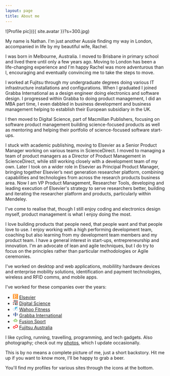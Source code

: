 ```yaml
---
layout: page
title: About me
---
```


![Profile pic]({{ site.avatar }}?s=300.jpg)

My name is Nathan. I'm just another Aussie finding my way in London, accompanied in life by my beautiful wife, Rachel.

I was born in Melbourne, Australia. I moved to Brisbane in primary school and lived there until only a few years ago. Moving to London has been a life-changing experience and I'm happy Rachel was more adventurous than I, encouraging and eventually convincing me to take the steps to move.

I worked at Fujitsu through my undergraduate degrees doing various IT infrastructure installations and configurations. When I graduated I joined Grabba International as a design engineer doing electronics and software design. I progressed within Grabba to doing product management, I did an MBA part time, I even dabbled in business development and business management helping to establish their European subsidiary in the UK.

I then moved to Digital Science, part of Macmillan Publishers, focusing on software product management building science-focused products as well as mentoring and helping their portfolio of science-focused software start-ups.

I stuck with academic publishing, moving to Elsevier as a Senior Product Manager working on various teams in ScienceDirect. I moved to managing a team of product managers as a Director of Product Management in ScienceDirect, while still working closely with a development team of my own. Later I took on a wider role in Elsevier as Principal Product Manager, bringing together Elsevier’s next generation researcher platform, combining capabilities and technologies from across the research products business area. Now I am VP Product Management, Researcher Tools, developing and leading execution of Elsevier's strategy to serve researchers better, building and iterating the researcher platform and products, particularly within Mendeley.

I've come to realise that, though I still enjoy coding and electronics design myself, product management is what I enjoy doing the most. 

I love building products that people need, that people want and that people love to use. I enjoy working with a high performing development team, coaching but also learning from my development team members and my product team. I have a general interest in start-ups, entrepreneurship and innovation. I'm an advocate of lean and agile techniques, but I do try to focus on the principles rather than particular methodologies or Agile ceremonies.

I've worked on desktop and web applications, mobilility hardware devices and enterprise mobility solutions, identification and payment technologies, wireless and RFID comms, and mobile apps.

I've worked for these companies over the years:

* ![Elsevier icon](/images/elsevier-favicon.png) [Elsevier](http://www.elsevier.com)
* ![Digital Science icon](/images/dsci-favicon.png) [Digital Science](http://www.digital-science.com)
* ![Wahoo Fitness icon](/images/wahoo-favicon.png) [Wahoo Fitness](http://www.wahoofitness.com)
* ![Grabba International icon](/images/grabba-favicon.png) [Grabba International](http://www.grabba.com)
* ![Fusion Sport icon](/images/fusion-favicon.png) [Fusion Sport](http://www.fusionsport.com)
* ![Fujitsu Australia](/images/fujitsu-favicon.png) [Fujitsu Australia](http://www.au.fujitsu.com)

I like cycling, running, travelling, programming, and tech gadgets. Also photography; check out my [photos](/photos), which I update occasionally.

This is by no means a complete picture of me, just a short backstory. Hit me up if you want to know more, I'll be happy to grab a beer.

You'll find my profiles for various sites through the icons at the bottom.

